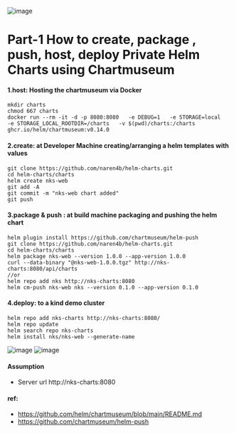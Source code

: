 ![image](https://user-images.githubusercontent.com/3488520/192076676-3bd58fa4-db2c-4470-9619-d8c62a1135fc.png)

# Part-1 How to create, package , push, host, deploy Private Helm Charts using Chartmuseum

#### 1.host: Hosting the chartmuseum via Docker

```
mkdir charts
chmod 667 charts
docker run --rm -it -d -p 8080:8080   -e DEBUG=1   -e STORAGE=local   -e STORAGE_LOCAL_ROOTDIR=/charts   -v $(pwd)/charts:/charts ghcr.io/helm/chartmuseum:v0.14.0
```

#### 2.create: at Developer Machine creating/arranging a helm templates with values

```
git clone https://github.com/naren4b/helm-charts.git
cd helm-charts/charts
helm create nks-web
git add -A
git commit -m "nks-web chart added"
git push
```

#### 3.package & push : at build machine packaging and pushing the helm chart

```
helm plugin install https://github.com/chartmuseum/helm-push
git clone https://github.com/naren4b/helm-charts.git
cd helm-charts/charts
helm package nks-web --version 1.0.0 --app-version 1.0.0
curl --data-binary "@nks-web-1.0.0.tgz" http://nks-charts:8080/api/charts
//or
helm repo add nks http://nks-charts:8080
helm cm-push nks-web nks --version 0.1.0 --app-version 0.1.0
```

#### 4.deploy: to a kind demo cluster

```
helm repo add nks-charts http://nks-charts:8080/
helm repo update
helm search repo nks-charts
helm install nks/nks-web --generate-name
```

![image](https://user-images.githubusercontent.com/3488520/192074377-1f743e53-fe55-47fe-b72b-98160d395af7.png)
![image](https://user-images.githubusercontent.com/3488520/192074420-c4253391-67d7-4459-83a7-4e97ad8b9354.png)

#### Assumption

- Server url http://nks-charts:8080

#### ref:

- https://github.com/helm/chartmuseum/blob/main/README.md
- https://github.com/chartmuseum/helm-push
